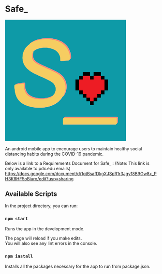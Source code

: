 # Safe_

![alt text](https://github.com/trither/capstone-spring-summer-2020/blob/develop/constants/Assets/SafeSpaceIcon.png?raw=true)

An android mobile app to encourage users to maintain healthy social distancing habits during the COVID-19 pandemic. 

Below is a link to a Requirements Document for Safe_ :
(Note: This link is only available to pdx.edu emails)
https://docs.google.com/document/d/1qtBsafDkgXJSpR1r3Jgy18B9Gw8x_PH3K8HF5oBiuro/edit?usp=sharing

## Available Scripts

In the project directory, you can run:

### `npm start`

Runs the app in the development mode.<br />

The page will reload if you make edits.<br />
You will also see any lint errors in the console.

### `npm install`

Installs all the packages necessary for the app to run from package.json.<br />


